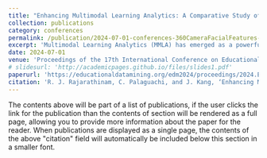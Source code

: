 ```yaml
---
title: "Enhancing Multimodal Learning Analytics: A Comparative Study of Facial Features Captured Using Traditional vs 360-Degree Cameras in Collaborative Learning"
collection: publications
category: conferences
permalink: /publication/2024-07-01-conferences-360CameraFacialFeatures-number-1
excerpt: 'Multimodal Learning Analytics (MMLA) has emerged as a powerful approach within the computer-supported collaborative learning community, offering nuanced insights into learning processes through diverse data sources. Despite its potential, the prevalent reliance on traditional instruments such as tripod-mounted digital cameras for video capture often results in sub optimal data quality for facial expressions captured, which is crucial for understanding collaborative dynamics. This study introduces an innovative approach to overcome this limitation by employing 360-degree camera technology to capture students’ facial features while collaborating in small working groups. A comparative analysis of 1.5 hours of video data from both traditional tripod-mounted digital cameras and 360-degree cameras evaluated the efficacy of these methods in capturing Facial Action Units (AU) and facial keypoints. The use of OpenFace revealed that the 360-degree camera captured high-quality facial features in 33.17% of frames, significantly outperforming the traditional method’s 8.34%, thereby enhancing reliability in facial feature detection. The findings suggest a pathway for future research to integrate 360-degree camera technology in MMLA. Future research directions involve refining this technology further to improve the detection of affective states in collaborative learning environments, thereby offering a richer understanding of the learning process.'
date: 2024-07-01
venue: 'Proceedings of the 17th International Conference on Educational Data Mining'
# slidesurl: 'http://academicpages.github.io/files/slides1.pdf'
paperurl: 'https://educationaldatamining.org/edm2024/proceedings/2024.EDM-short-papers.56/index.html'
citation: 'R. J. Rajarathinam, C. Palaguachi, and J. Kang, ‘Enhancing Multimodal Learning Analytics: A Comparative Study of Facial Features Captured Using Traditional vs 360-Degree Cameras in Collaborative Learning’, in Proceedings of the 17th International Conference on Educational Data Mining, 2024, pp. 551–558.'
---
```


The contents above will be part of a list of publications, if the user clicks the link for the publication than the contents of section will be rendered as a full page, allowing you to provide more information about the paper for the reader. When publications are displayed as a single page, the contents of the above "citation" field will automatically be included below this section in a smaller font.